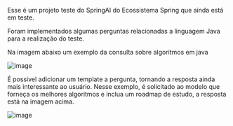 Esse é um projeto teste do SpringAI do Ecossistema Spring que ainda está em teste.

Foram implementados algumas perguntas relacionadas a linguagem Java para a realização do teste.

Na imagem abaixo um exemplo da consulta sobre algoritmos em java

![image](https://github.com/RafaJMoraes/SpringAi/assets/86964493/078a0d53-137f-430c-9fba-29cea03989d1)

É possivel adicionar um template a pergunta, tornando a resposta ainda mais interessante ao usuário.
Nesse exemplo, é solicitado ao modelo que forneça os melhores algoritmos e inclua  um roadmap de estudo, a resposta está na imagem acima.

![image](https://github.com/RafaJMoraes/SpringAi/assets/86964493/ab580435-d43d-4439-90c3-3034665e5645)

